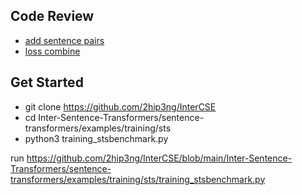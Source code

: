 
## Code Review
* [add sentence pairs](https://github.com/2hip3ng/InterCSE/blob/main/Inter-Sentence-Transformers/sentence-transformers/sentence_transformers/SentenceTransformer.py#L555)
* [loss combine](https://github.com/2hip3ng/InterCSE/blob/main/Inter-Sentence-Transformers/sentence-transformers/sentence_transformers/losses/CosineSimilarityLoss.py#L74)

## Get Started
* git clone https://github.com/2hip3ng/InterCSE
* cd Inter-Sentence-Transformers/sentence-transformers/examples/training/sts
* python3 training_stsbenchmark.py

run https://github.com/2hip3ng/InterCSE/blob/main/Inter-Sentence-Transformers/sentence-transformers/examples/training/sts/training_stsbenchmark.py

